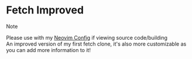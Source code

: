 # Fetch Improved
> [!NOTE]
> Please use with my [Neovim Config](https://github.com/tomanw/neovim-config-LAZY) if viewing source code/building \
An improved version of my first fetch clone, it's also more customizable as you can add more information to it!
